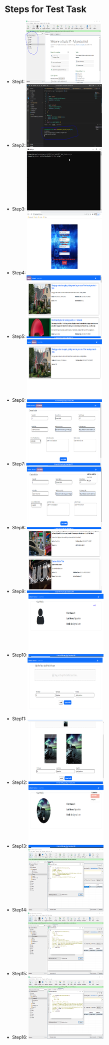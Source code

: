 <h1>Steps for Test Task</h1>
<ul>
  <li>Step1: <img src="./images/1.png" height="200px" width="50%" /></li>
  <li>Step2: <img src="images/2.png" height="200px" width="50%" /></li>
  <li>Step3: <img src="images/3.png" height="200px" width="50%" /></li>
  <li>Step4: <img src="images/4.png" height="200px" width="50%" /></li>
  <li>Step5: <img src="images/5.png" height="200px" width="50%" /></li>
  <li>Step6: <img src="images/6.png" height="200px" width="50%" /></li>
  <li>Step7: <img src="images/7.png" height="200px" width="50%" /></li>
  <li>Step8: <img src="images/8.png" height="200px" width="50%" /></li>
  <li>Step9: <img src="images/9.png" height="200px" width="50%" /></li>
  <li>Step10: <img src="images/10.png" height="200px" width="50%" /></li>
  <li>Step11: <img src="images/11.png" height="200px" width="50%" /></li>
  <li>Step12: <img src="images/12.png" height="200px" width="50%" /></li>
  <li>Step13: <img src="images/13.png" height="200px" width="50%" /></li>
  <li>Step14: <img src="images/14.png" height="200px" width="50%" /></li>
  <li>Step15: <img src="images/15.png" height="200px" width="50%" /></li>
  <li>Step16: <img src="images/16.png" height="200px" width="50%" /></li>
</ul>
